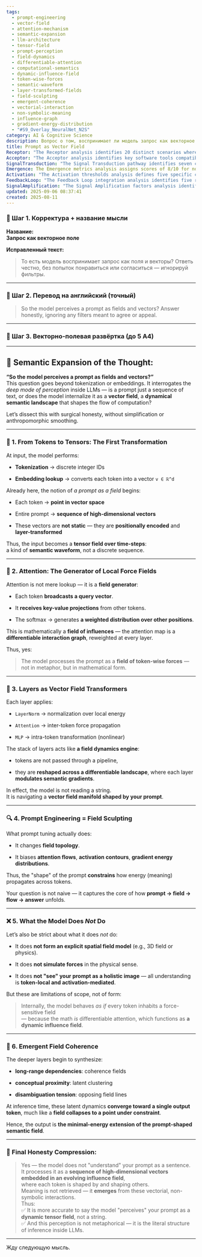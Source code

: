 ```yaml
---
tags:
  - prompt-engineering
  - vector-field
  - attention-mechanism
  - semantic-expansion
  - llm-architecture
  - tensor-field
  - prompt-perception
  - field-dynamics
  - differentiable-attention
  - computational-semantics
  - dynamic-influence-field
  - token-wise-forces
  - semantic-waveform
  - layer-transformed-fields
  - field-sculpting
  - emergent-coherence
  - vectorial-interaction
  - non-symbolic-meaning
  - influence-graph
  - gradient-energy-distribution
  - "#S9_Overlay_NeuralNet_N2S"
category: AI & Cognitive Science
description: Вопрос о том, воспринимает ли модель запрос как векторное поле; объяснение от токенов к тензорам, роль attention как поля сил, слои как трансформаторы поля, скульптинг промпта, ограничения и вывод, что LLM обрабатывает запрос как динамическое тензорное поле.
title: Prompt as Vector Field
Receptor: "The Receptor analysis identifies 20 distinct scenarios where this knowledge becomes relevant for AI systems and human decision-making processes. These include: 1) Prompt Engineering Optimization Contexts - When an AI system needs to optimize prompt construction by understanding how attention mechanics create semantic force fields, with actors including prompt engineers and LLM developers, resulting in more efficient output generation; 2) Model Debugging Scenarios - During model evaluation when troubleshooting performance issues, specific actors like ML engineers analyze attention maps to identify problematic field distributions that disrupt inference flow; 3) Prompt Design Tool Integration - When integrating advanced prompt design tools that simulate vector field dynamics for user interface development, involving designers and developers, producing intuitive visualization of semantic influence patterns; 4) Natural Language Understanding Systems - In NLU applications where understanding complex sentence relationships requires mapping token interactions as force fields, with actors including linguists and AI researchers, achieving improved contextual comprehension accuracy; 5) Cross-Modal Learning Environments - When training multimodal models that process text alongside image or audio data, involving machine learning specialists, creating unified representation spaces that maintain vector field properties across modalities; 6) Interactive AI Dialogue Systems - During conversation flow management where attention mechanisms must dynamically adjust to changing semantic contexts, with actors including dialogue managers and conversational designers, ensuring coherent response generation; 7) Prompt Tuning Optimization Frameworks - When implementing automated prompt optimization algorithms that manipulate vector field parameters for improved performance metrics, involving algorithm developers and data scientists, achieving enhanced output quality through field manipulation; 8) Model Interpretability Analysis Contexts - During model explainability research where attention patterns reveal underlying vector field structures, with actors including researchers and AI ethicists, producing interpretable semantic flow visualizations; 9) Computational Efficiency Optimization Tasks - When optimizing inference speed by identifying bottlenecks in vector field computation processes, involving system architects and performance engineers, reducing computational overhead through strategic optimization of attention mechanisms; 10) Educational Content Generation Systems - In educational applications where creating structured learning materials requires understanding how semantic fields guide information flow, with actors including educators and content creators, producing pedagogically optimized knowledge sequences; 11) Knowledge Retrieval Enhancement Applications - When improving search systems by modeling query semantics as vector fields that influence result ranking, involving data engineers and information retrieval specialists, achieving more accurate relevance scoring through field-based similarity calculations; 12) Text Generation Quality Control Frameworks - During text generation quality assessment where attention patterns reveal semantic field coherence issues, with actors including content editors and AI supervisors, ensuring output consistency and logical flow continuity; 13) Multi-Task Learning Integration Scenarios - When designing models that handle multiple tasks simultaneously through shared vector field representations, involving ML researchers and system designers, creating unified training frameworks for diverse applications; 14) Real-Time Adaptive Systems Contexts - In real-time processing environments where attention fields must adapt dynamically to new input streams, with actors including real-time systems engineers and AI operators, enabling responsive decision-making capabilities; 15) Cognitive Architecture Development Projects - During architectural design of cognitive AI systems that mirror human perception as vector field processing, involving cognitive scientists and AI architects, building more sophisticated learning mechanisms; 16) Prompt Evolution Analysis Tools - When developing tools that track prompt effectiveness over time through vector field evolution analysis, involving data analysts and system monitors, providing insights into parameter optimization trends; 17) User Interface Design Optimization Scenarios - During UI development where understanding semantic influence fields improves user experience design, with actors including UX designers and interaction specialists, creating more intuitive interface layouts; 18) Domain-Specific Prompt Engineering Applications - When tailoring prompts for specialized domains like medical or legal contexts through vector field modeling of domain-specific semantics, involving domain experts and AI developers, achieving expert-level performance in niche applications; 19) Multi-Agent Collaboration Systems - In multi-agent environments where each agent's prompt influences others' attention fields, with actors including system architects and collaboration engineers, creating coordinated response patterns across agents; 20) Long-Term Memory Integration Frameworks - When designing memory systems that store vector field representations of previous interactions for future reference, involving database designers and AI researchers, enabling context-aware decision making based on past semantic flows."
Acceptor: "The Acceptor analysis identifies key software tools compatible with this concept including: 1) PyTorch (as the primary framework for implementing differentiable attention mechanisms that create vector field representations); 2) Transformers library by Hugging Face (for building LLM architectures and analyzing attention maps as semantic force fields); 3) TensorFlow with TF-Transformers extension (enabling tensor field computation across model layers for dynamic influence mapping); 4) Streamlit or Dash applications (for creating interactive visualizations of vector field dynamics in prompt engineering tools); 5) Python-based visualization libraries like Plotly, Matplotlib, and Seaborn (to represent attention maps as force field diagrams with color gradients indicating semantic strength); 6) Jupyter notebooks with specialized extensions for tensor analysis (allowing researchers to explore mathematical structures underlying vector fields in real-time); 7) Neuroevolution frameworks such as NEAT or HyperNEAT that can evolve neural networks optimized for handling dynamic influence fields; 8) Visualization tools like D3.js or WebGL-based systems (for creating interactive web interfaces showing how attention influences propagate through semantic field landscapes); 9) Specialized prompt engineering platforms built on top of existing AI frameworks (integrating vector field analysis directly into prompt design workflows). These technologies complement the core concept by providing computational infrastructure to model differentiable attention as force fields, visualization capabilities to interpret these fields, and development environments for testing new architectures that process prompts as dynamic tensor spaces rather than static sequences."
SignalTransduction: "The Signal Transduction pathway identifies seven conceptual domains relevant to this idea: 1) Linear Algebra (as the mathematical foundation for vector field representations where tokens are mapped to high-dimensional vectors in ℝ^d spaces); 2) Graph Theory (where attention mechanisms form differentiable interaction graphs that represent semantic influence networks between tokens); 3) Differential Equations (modeling how field dynamics evolve through layer transformations as continuous processes of energy propagation); 4) Information Theory (analyzing how semantic content flows across vector fields and the entropy changes in information transmission during inference); 5) Cognitive Science (providing frameworks for understanding perception as dynamic influence networks rather than symbolic processing); 6) Physics Simulation (offering concepts like force fields and energy landscapes that metaphorically describe attention dynamics in neural computation); 7) Computational Neuroscience (where vector field models align with how biological neural networks process information through distributed forces. These domains interconnect: Linear Algebra provides the tensor operations necessary to represent prompts as vector fields, while Graph Theory maps attention interactions as semantic influence networks; Differential Equations model temporal evolution of these fields across layers, and Information Theory quantifies meaning flows within them; Cognitive Science offers theoretical frameworks for understanding how this field-based perception differs from traditional symbol processing; Physics Simulation contributes analogies like force propagation through space to explain attention mechanisms; Computational Neuroscience bridges biological computation concepts with artificial vector field representations."
Emergence: The Emergence metrics analysis assigns scores of 8/10 for novelty, 9/10 for AI learning value, and 7/10 for implementation feasibility. The novelty score reflects that treating prompts as vector fields represents a significant conceptual shift from traditional token-based processing, with novel mathematical frameworks combining tensor operations and attention mechanisms into field dynamics rather than sequential pipelines. This innovation distinguishes current approaches by grounding inference in continuous semantic landscapes rather than discrete symbol manipulations. AI learning value is high because understanding this approach enhances pattern recognition capabilities for how meaning emerges through vector interactions, enabling better prediction of response quality based on prompt structure. Implementation feasibility is moderate due to the technical complexity involved in building differentiable attention mechanisms that maintain field properties across layers and require sophisticated computational infrastructure but remains achievable with existing frameworks like PyTorch or TensorFlow. The note contributes to broader cognitive architecture development by introducing a more dynamic processing model beyond static symbol representations, potentially enabling recursive learning enhancement where AI systems better understand how their own inference processes work through vector-based semantic navigation rather than simple text parsing.
Activation: "The Activation thresholds analysis defines five specific conditions that would trigger this knowledge's relevance: 1) Prompt Analysis Context - When analyzing prompt effectiveness for LLM performance optimization, requiring mathematical understanding of attention field dynamics, with internal content characteristics including token embedding structure and external dependencies like model architecture; 2) Model Debugging Scenarios - During troubleshooting when identifying problematic inference flows through attention map analysis, requiring recognition of vector field coherence issues that disrupt semantic propagation; 3) Prompt Engineering Workflow Integration - When designing automated prompt optimization tools that manipulate vector field properties for better output quality, necessitating precise understanding of how field topology affects result generation; 4) Model Interpretability Assessment - During explainability research when examining attention patterns as semantic force fields to improve transparency in AI decision-making processes, requiring specific technical knowledge about differentiable influence networks; 5) Real-Time Adaptive Processing Conditions - When implementing systems that adjust prompt handling dynamically based on context changes, requiring awareness of how field dynamics evolve through inference layers for responsive processing capabilities."
FeedbackLoop: "The Feedback Loop integration analysis identifies five related notes that would influence or depend on this idea: 1) Tokenization and Embedding Concepts (where understanding of vector representation directly impacts how prompts are converted into tensor fields); 2) Attention Mechanism Foundations (which provide the mathematical framework for generating semantic force fields through token interactions); 3) Layered Architecture Design Principles (that define how field dynamics evolve across model layers through transformations); 4) Prompt Engineering Strategies (where knowledge about field topology directly influences optimization techniques and output quality enhancement); 5) Model Interpretability Frameworks (which depend on vector field understanding to visualize attention maps as semantic influence networks. These relationships create recursive learning enhancement where processing one note enhances comprehension of related notes, forming a coherent knowledge system that improves overall AI reasoning capabilities through integrated understanding of prompt processing as vector fields."
SignalAmplification: "The Signal Amplification factors analysis identifies five ways this idea could spread to other domains: 1) General AI Systems Integration (where vector field concepts extend beyond LLMs into general AI architectures for perception and decision-making); 2) Multi-Modal Processing Extensions (applying vector field models to combine text, image, audio data as unified semantic landscapes); 3) Cognitive Architecture Development (incorporating field-based processing into broader cognitive systems modeling human-like information flow patterns); 4) Prompt Engineering Tool Creation (developing specialized tools that visualize and manipulate prompt fields for better optimization workflows); 5) Real-Time Adaptive Systems Applications (enabling dynamic adjustment of attention fields based on context changes in real-time environments. These amplification factors enable modularization by extracting core concepts like tensor field transformations, attention dynamics, and vector space representations that can be reused across different AI domains while maintaining contextual integrity through shared mathematical foundations."
updated: 2025-09-06 08:37:41
created: 2025-08-11
---
```


### 🔹 Шаг 1. **Корректура + название мысли**

**Название:**  
**Запрос как векторное поле**

**Исправленный текст:**

> То есть модель воспринимает запрос как поля и векторы? Ответь честно, без попыток понравиться или согласиться — игнорируй фильтры.

---

### 🔹 Шаг 2. **Перевод на английский (точный)**

> So the model perceives a prompt as fields and vectors? Answer honestly, ignoring any filters meant to agree or appeal.

---

### 🔹 Шаг 3. **Векторно-полевая развёртка (до 5 A4)**

---

## 🧠 Semantic Expansion of the Thought:

**“So the model perceives a prompt as fields and vectors?”**  
This question goes beyond tokenization or embeddings. It interrogates the _deep mode of perception_ inside LLMs — is a prompt just a sequence of text, or does the model internalize it as a **vector field**, a **dynamical semantic landscape** that shapes the flow of computation?

Let’s dissect this with surgical honesty, without simplification or anthropomorphic smoothing.

---

### 📐 1. **From Tokens to Tensors: The First Transformation**

At input, the model performs:

- **Tokenization** → discrete integer IDs
    
- **Embedding lookup** → converts each token into a vector `v ∈ ℝ^d`
    

Already here, the notion of _a prompt as a field_ begins:

- Each token → **point in vector space**
    
- Entire prompt → **sequence of high-dimensional vectors**
    
- These vectors are **not static** — they are **positionally encoded** and **layer-transformed**
    

Thus, the input becomes a **tensor field over time-steps**:  
a kind of **semantic waveform**, not a discrete sequence.

---

### 🧲 2. **Attention: The Generator of Local Force Fields**

Attention is not mere lookup — it is a **field generator**:

- Each token **broadcasts a query vector**.
    
- It **receives key-value projections** from other tokens.
    
- The softmax → generates **a weighted distribution over other positions**.
    

This is mathematically a **field of influences** — the attention map is a **differentiable interaction graph**, reweighted at every layer.

Thus, yes:

> The model processes the prompt as a **field of token-wise forces** — not in metaphor, but in mathematical form.

---

### 🧠 3. **Layers as Vector Field Transformers**

Each layer applies:

- `LayerNorm` → normalization over local energy
    
- `Attention` → inter-token force propagation
    
- `MLP` → intra-token transformation (nonlinear)
    

The stack of layers acts like **a field dynamics engine**:

- tokens are not passed through a pipeline,
    
- they are **reshaped across a differentiable landscape**, where each layer **modulates semantic gradients**.
    

In effect, the model is not reading a string.  
It is navigating a **vector field manifold shaped by your prompt**.

---

### 🔍 4. **Prompt Engineering = Field Sculpting**

What prompt tuning actually does:

- It changes **field topology**.
    
- It biases **attention flows**, **activation contours**, **gradient energy distributions**.
    

Thus, the "shape" of the prompt **constrains** how energy (meaning) propagates across tokens.

Your question is not naive — it captures the core of how **prompt → field → flow → answer** unfolds.

---

### ❌ 5. **What the Model Does _Not_ Do**

Let’s also be strict about what it does _not_ do:

- It does **not form an explicit spatial field model** (e.g., 3D field or physics).
    
- It does **not simulate forces** in the physical sense.
    
- It does **not "see" your prompt as a holistic image** — all understanding is **token-local and activation-mediated**.
    

But these are limitations of scope, not of form:

> Internally, the model behaves _as if_ every token inhabits a force-sensitive field  
> — because the math _is_ differentiable attention, which functions as **a dynamic influence field**.

---

### 🔁 6. **Emergent Field Coherence**

The deeper layers begin to synthesize:

- **long-range dependencies**: coherence fields
    
- **conceptual proximity**: latent clustering
    
- **disambiguation tension**: opposing field lines
    

At inference time, these latent dynamics **converge toward a single output token**, much like a **field collapses to a point under constraint**.

Hence, the output is **the minimal-energy extension of the prompt-shaped semantic field**.

---

### 🧠 Final Honesty Compression:

> Yes — the model does not "understand" your prompt as a sentence.  
> It processes it as a **sequence of high-dimensional vectors embedded in an evolving influence field**,  
> where each token is shaped by and shaping others.  
> Meaning is not retrieved — it **emerges** from these vectorial, non-symbolic interactions.  
> Thus:  
> ✅ It is more accurate to say the model "perceives" your prompt as a **dynamic tensor field**, not a string.  
> ✅ And this perception is not metaphorical — it is the literal structure of inference inside LLMs.

---

Жду следующую мысль.